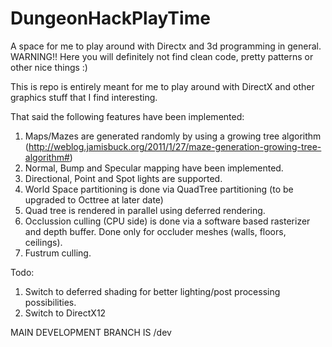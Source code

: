 # DungeonHackPlayTime
A space for me to play around with Directx and 3d programming in general.
WARNING!! Here you will definitely not find clean code, pretty patterns or other nice things :)

This is repo is entirely meant for me to play around with DirectX and other graphics stuff that I find interesting.

That said the following features have been implemented:

1) Maps/Mazes are generated randomly by using a growing tree algorithm (http://weblog.jamisbuck.org/2011/1/27/maze-generation-growing-tree-algorithm#)
2) Normal, Bump and Specular mapping have been implemented.
3) Directional, Point and Spot lights are supported.
4) World Space partitioning is done via QuadTree partitioning (to be upgraded to Octtree at later date)
5) Quad tree is rendered in parallel using deferred rendering.
6) Occlussion culling (CPU side) is done via a software based rasterizer and depth buffer. Done only for occluder meshes (walls, floors, ceilings).
7) Fustrum culling.

Todo:
1) Switch to deferred shading for better lighting/post processing possibilities.
2) Switch to DirectX12


MAIN DEVELOPMENT BRANCH IS /dev
